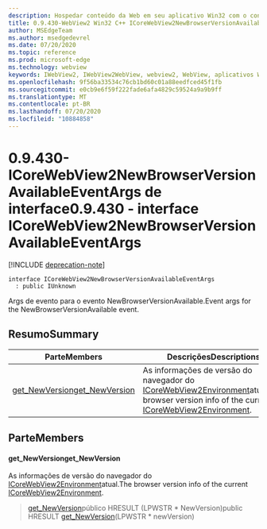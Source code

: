 ```yaml
---
description: Hospedar conteúdo da Web em seu aplicativo Win32 com o controle WebView2 do Microsoft Edge
title: 0.9.430-WebView2 Win32 C++ ICoreWebView2NewBrowserVersionAvailableEventArgs
author: MSEdgeTeam
ms.author: msedgedevrel
ms.date: 07/20/2020
ms.topic: reference
ms.prod: microsoft-edge
ms.technology: webview
keywords: IWebView2, IWebView2WebView, webview2, WebView, aplicativos Win32, Win32, Edge, ICoreWebView2, ICoreWebView2Host, controle do navegador, HTML Edge
ms.openlocfilehash: 9f56ba33534c76cb1bd60c01a88eedfced45f1fb
ms.sourcegitcommit: e0cb9e6f59f222fade6afa4829c59524a9a9b9ff
ms.translationtype: MT
ms.contentlocale: pt-BR
ms.lasthandoff: 07/20/2020
ms.locfileid: "10884858"
---
```

# <span data-ttu-id="72876-104">0.9.430-ICoreWebView2NewBrowserVersionAvailableEventArgs de interface</span><span class="sxs-lookup"><span data-stu-id="72876-104">0.9.430 - interface ICoreWebView2NewBrowserVersionAvailableEventArgs</span></span> 

[!INCLUDE [deprecation-note](../../includes/deprecation-note.md)]

```
interface ICoreWebView2NewBrowserVersionAvailableEventArgs
  : public IUnknown
```

<span data-ttu-id="72876-105">Args de evento para o evento NewBrowserVersionAvailable.</span><span class="sxs-lookup"><span data-stu-id="72876-105">Event args for the NewBrowserVersionAvailable event.</span></span>

## <span data-ttu-id="72876-106">Resumo</span><span class="sxs-lookup"><span data-stu-id="72876-106">Summary</span></span>

 <span data-ttu-id="72876-107">Parte</span><span class="sxs-lookup"><span data-stu-id="72876-107">Members</span></span>                        | <span data-ttu-id="72876-108">Descrições</span><span class="sxs-lookup"><span data-stu-id="72876-108">Descriptions</span></span>
--------------------------------|---------------------------------------------
[<span data-ttu-id="72876-109">get_NewVersion</span><span class="sxs-lookup"><span data-stu-id="72876-109">get_NewVersion</span></span>](#get_newversion) | <span data-ttu-id="72876-110">As informações de versão do navegador do [ICoreWebView2Environment](ICoreWebView2Environment.md)atual.</span><span class="sxs-lookup"><span data-stu-id="72876-110">The browser version info of the current [ICoreWebView2Environment](ICoreWebView2Environment.md).</span></span>

## <span data-ttu-id="72876-111">Parte</span><span class="sxs-lookup"><span data-stu-id="72876-111">Members</span></span>

#### <span data-ttu-id="72876-112">get_NewVersion</span><span class="sxs-lookup"><span data-stu-id="72876-112">get_NewVersion</span></span> 

<span data-ttu-id="72876-113">As informações de versão do navegador do [ICoreWebView2Environment](ICoreWebView2Environment.md)atual.</span><span class="sxs-lookup"><span data-stu-id="72876-113">The browser version info of the current [ICoreWebView2Environment](ICoreWebView2Environment.md).</span></span>

> <span data-ttu-id="72876-114">[get_NewVersion](#get_newversion)público HRESULT (LPWSTR \* NewVersion)</span><span class="sxs-lookup"><span data-stu-id="72876-114">public HRESULT [get_NewVersion](#get_newversion)(LPWSTR \* newVersion)</span></span>

